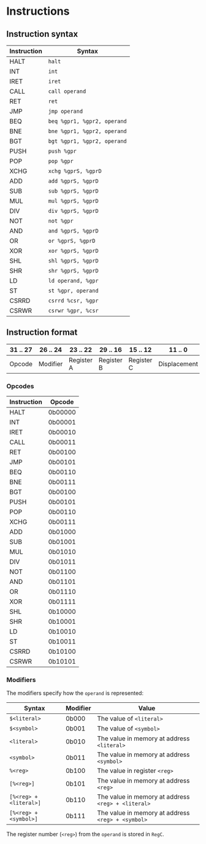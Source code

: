 # Instructions

## Instruction syntax

| Instruction | Syntax                      |
| ----------- | --------------------------- |
| HALT        | `halt`                      |
| INT         | `int`                       |
| IRET        | `iret`                      |
| CALL        | `call operand`              |
| RET         | `ret`                       |
| JMP         | `jmp operand`               |
| BEQ         | `beq %gpr1, %gpr2, operand` |
| BNE         | `bne %gpr1, %gpr2, operand` |
| BGT         | `bgt %gpr1, %gpr2, operand` |
| PUSH        | `push %gpr`                 |
| POP         | `pop %gpr`                  |
| XCHG        | `xchg %gprS, %gprD`         |
| ADD         | `add %gprS, %gprD`          |
| SUB         | `sub %gprS, %gprD`          |
| MUL         | `mul %gprS, %gprD`          |
| DIV         | `div %gprS, %gprD`          |
| NOT         | `not %gpr`                  |
| AND         | `and %gprS, %gprD`          |
| OR          | `or %gprS, %gprD`           |
| XOR         | `xor %gprS, %gprD`          |
| SHL         | `shl %gprS, %gprD`          |
| SHR         | `shr %gprS, %gprD`          |
| LD          | `ld operand, %gpr`          |
| ST          | `st %gpr, operand`          |
| CSRRD       | `csrrd %csr, %gpr`          |
| CSRWR       | `csrwr %gpr, %csr`          |

## Instruction format

| 31 .. 27 | 26 .. 24 | 23 .. 22   | 29 .. 16   | 15 .. 12   | 11 .. 0      |
| -------- | -------- | ---------- | ---------- | ---------- | ------------ |
| Opcode   | Modifier | Register A | Register B | Register C | Displacement |

### Opcodes

| Instruction | Opcode  |
| ----------- | ------- |
| HALT        | 0b00000 |
| INT         | 0b00001 |
| IRET        | 0b00010 |
| CALL        | 0b00011 |
| RET         | 0b00100 |
| JMP         | 0b00101 |
| BEQ         | 0b00110 |
| BNE         | 0b00111 |
| BGT         | 0b00100 |
| PUSH        | 0b00101 |
| POP         | 0b00110 |
| XCHG        | 0b00111 |
| ADD         | 0b01000 |
| SUB         | 0b01001 |
| MUL         | 0b01010 |
| DIV         | 0b01011 |
| NOT         | 0b01100 |
| AND         | 0b01101 |
| OR          | 0b01110 |
| XOR         | 0b01111 |
| SHL         | 0b10000 |
| SHR         | 0b10001 |
| LD          | 0b10010 |
| ST          | 0b10011 |
| CSRRD       | 0b10100 |
| CSRWR       | 0b10101 |

### Modifiers

The modifiers specify how the `operand` is represented:

| Syntax                 | Modifier | Value                                              |
| ---------------------- | -------- | -------------------------------------------------- |
| `$<literal>`           | 0b000    | The value of `<literal>`                           |
| `$<symbol>`            | 0b001    | The value of `<symbol>`                            |
| `<literal>`            | 0b010    | The value in memory at address `<literal>`         |
| `<symbol>`             | 0b011    | The value in memory at address `<symbol>`          |
| `%<reg>`               | 0b100    | The value in register `<reg>`                      |
| `[%<reg>]`             | 0b101    | The value in memory at address `<reg>`             |
| `[%<reg> + <literal>]` | 0b110    | The value in memory at address `<reg> + <literal>` |
| `[%<reg> + <symbol>]`  | 0b111    | The value in memory at address `<reg> + <symbol>`  |

The register number (`<reg>`) from the `operand` is stored in `RegC`.
